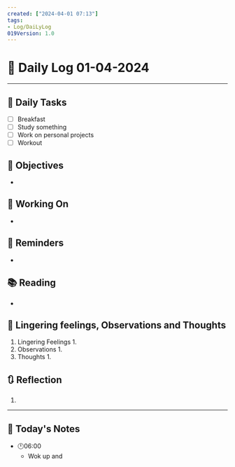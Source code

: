 ```yaml
---
created: ["2024-04-01 07:13"]
tags:
- Log/DaiLyLog
019Version: 1.0
---
```


# 📅 Daily Log  01-04-2024

---
## 🔷 Daily Tasks
- [ ] Breakfast
- [ ] Study something
- [ ] Work on personal projects
- [ ] Workout
## 🎯 Objectives
- 
## 🚀 Working On
- 
## 📕 Reminders
- 
## 📚 Reading
- 
##  💬 Lingering feelings, Observations and Thoughts 
1. Lingering Feelings
	1. 
2. Observations
	1. 
3. Thoughts
	1. 
## 🔃 Reflection
1. 
---

## 📅 Today's Notes
- 🕛06:00 
	- Wok up and 